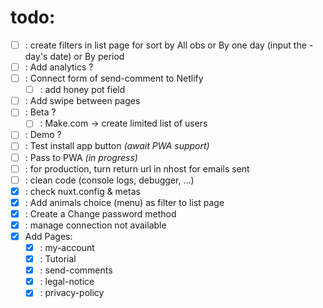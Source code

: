 # todo: 
- [ ] : create filters in list page for sort by All obs or By one day (input the - day's date) or By period
- [ ] : Add analytics ?
- [ ] : Connect form of send-comment to Netlify
  - [ ] : add honey pot field
- [ ] : Add swipe between pages
- [ ] : Beta ?
  - [ ] : Make.com -> create limited list of users
- [ ] : Demo ?
- [ ] : Test install app button *(await PWA support)*
- [ ] : Pass to PWA *(in progress)*
- [ ] : for production, turn return url in nhost for emails sent
- [ ] : clean code (console logs, debugger, ...)
- [x] : check nuxt.config & metas
- [x] : Add animals choice (menu) as filter to list page
- [x] : Create a Change password method
- [x] : manage connection not available
- [x] Add Pages:
  - [x] : my-account
  - [x] : Tutorial
  - [x] : send-comments
  - [x] : legal-notice
  - [x] : privacy-policy